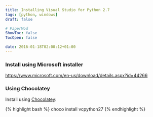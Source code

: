 ```yaml
---
title: Installing Visual Studio for Python 2.7
tags: [python, windows]
draft: false

# PaperMod
ShowToc: false
TocOpen: false

date: 2016-01-18T02:00:12+01:00
---
```


### Install using Microsoft installer

https://www.microsoft.com/en-us/download/details.aspx?id=44266

### Using Chocolatey

Install using [Chocolatey](https://chocolatey.org/packages/vcpython27):

{% highlight bash %}
choco install vcpython27
{% endhighlight %}
